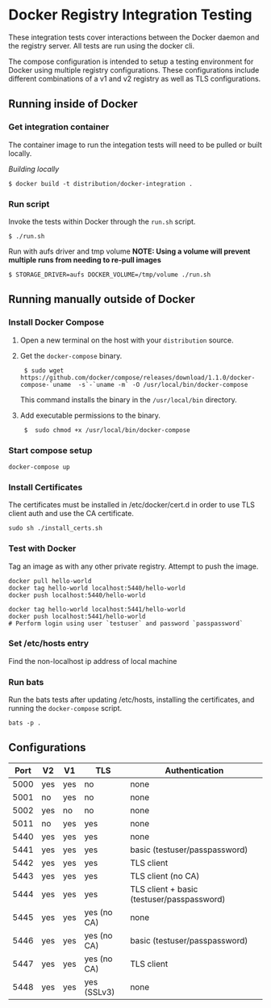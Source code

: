 # Docker Registry Integration Testing

These integration tests cover interactions between the Docker daemon and the
registry server. All tests are run using the docker cli.

The compose configuration is intended to setup a testing environment for Docker
using multiple registry configurations. These configurations include different
combinations of a v1 and v2 registry as well as TLS configurations.

## Running inside of Docker
### Get integration container
The container image to run the integation tests will need to be pulled or built
locally.

*Building locally*
```
$ docker build -t distribution/docker-integration .
```

### Run script

Invoke the tests within Docker through the `run.sh` script.

```
$ ./run.sh
```

Run with aufs driver and tmp volume
**NOTE: Using a volume will prevent multiple runs from needing to
re-pull images**
```
$ STORAGE_DRIVER=aufs DOCKER_VOLUME=/tmp/volume ./run.sh
```

## Running manually outside of Docker

### Install Docker Compose

1. Open a new terminal on the host with your `distribution` source.

2. Get the `docker-compose` binary.

		$ sudo wget https://github.com/docker/compose/releases/download/1.1.0/docker-compose-`uname  -s`-`uname -m` -O /usr/local/bin/docker-compose

	This command installs the binary in the `/usr/local/bin` directory.

3. Add executable permissions to the binary.

		$  sudo chmod +x /usr/local/bin/docker-compose

### Start compose setup
```
docker-compose up
```

### Install Certificates
The certificates must be installed in /etc/docker/cert.d in order to use TLS
client auth and use the CA certificate.
```
sudo sh ./install_certs.sh
```

### Test with Docker
Tag an image as with any other private registry. Attempt to push the image.

```
docker pull hello-world
docker tag hello-world localhost:5440/hello-world
docker push localhost:5440/hello-world

docker tag hello-world localhost:5441/hello-world
docker push localhost:5441/hello-world
# Perform login using user `testuser` and password `passpassword`
```

### Set /etc/hosts entry
Find the non-localhost ip address of local machine

### Run bats
Run the bats tests after updating /etc/hosts, installing the certificates, and
running the `docker-compose` script.
```
bats -p .
```

## Configurations

Port | V2 | V1 | TLS | Authentication
--- | --- | --- | --- | ---
5000 | yes | yes | no | none
5001 | no | yes | no | none
5002 | yes | no | no | none
5011 | no | yes | yes | none
5440 | yes | yes | yes | none
5441 | yes | yes | yes | basic (testuser/passpassword)
5442 | yes | yes | yes | TLS client
5443 | yes | yes | yes | TLS client (no CA)
5444 | yes | yes | yes | TLS client + basic (testuser/passpassword)
5445 | yes | yes | yes (no CA) | none
5446 | yes | yes | yes (no CA) | basic (testuser/passpassword)
5447 | yes | yes | yes (no CA) | TLS client
5448 | yes | yes | yes (SSLv3) | none
